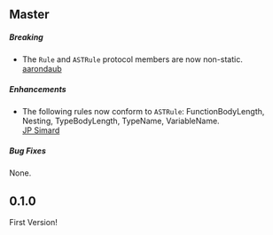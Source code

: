 ## Master

##### Breaking

* The `Rule` and `ASTRule` protocol members are now non-static.  
  [aarondaub](https://github.com/aarondaub)

##### Enhancements

* The following rules now conform to `ASTRule`: 
  FunctionBodyLength, Nesting, TypeBodyLength, TypeName, VariableName.  
  [JP Simard](https://github.com/jpsim)

##### Bug Fixes

None.


## 0.1.0

First Version!
